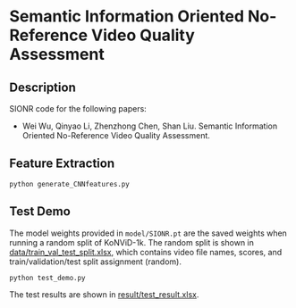# Semantic Information Oriented No-Reference Video Quality Assessment

## Description
SIONR code for the following papers:

- Wei Wu, Qinyao Li, Zhenzhong Chen, Shan Liu. Semantic Information Oriented No-Reference Video Quality Assessment.

## Feature Extraction
```
python generate_CNNfeatures.py
```

## Test Demo
The model weights provided in `model/SIONR.pt` are the saved weights when running a random split of KoNViD-1k. The random split is shown in [data/train_val_test_split.xlsx](https://github.com/subpic/koniq/blob/master/metadata/koniq10k_distributions_sets.csv), which contains video file names, scores, and train/validation/test split assignment (random).
```
python test_demo.py
```
The test results are shown in [result/test_result.xlsx]().